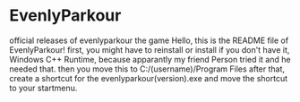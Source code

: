 # EvenlyParkour
official releases of evenlyparkour the game
Hello, this is the README file of EvenlyParkour!
first, you might have to reinstall or install if you don't have it, Windows C++ Runtime, because apparantly my friend Person tried it and he needed that.
then you move this to C:/(username)/Program Files
after that, create a shortcut for the evenlyparkour(version).exe and move the shortcut to your startmenu.
